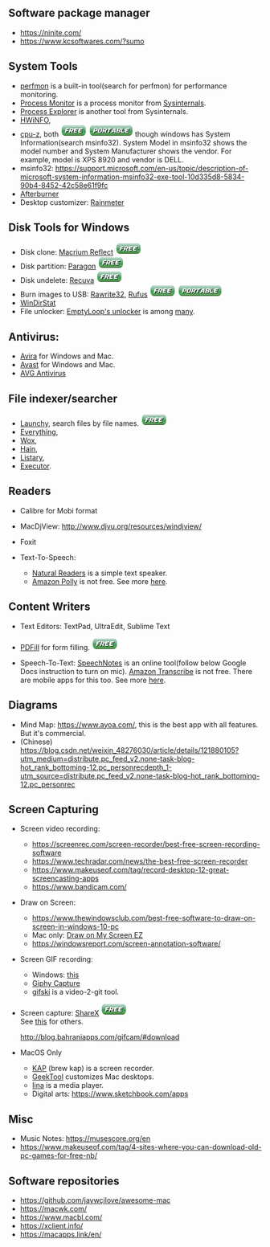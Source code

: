 
## Software package manager
- https://ninite.com/
- https://www.kcsoftwares.com/?sumo

## System Tools
- [perfmon](https://www.c-sharpcorner.com/article/how-to-use-perfmon-to-monitor-performance/)
  is a built-in tool(search for perfmon) for performance monitoring.
- [Process Monitor](https://docs.microsoft.com/en-us/sysinternals/downloads/procmon)
  is a process monitor from [Sysinternals](https://docs.microsoft.com/en-us/sysinternals/).
- [Process Explorer](https://docs.microsoft.com/en-us/sysinternals/downloads/process-explorer)
  is another tool from Sysinternals.
- [HWiNFO](https://www.hwinfo.com/download/),
- [cpu-z](https://www.cpuid.com/softwares/cpu-z.html), both 
  ![free](free.png) ![portable](portable.png)
  though windows has System Information(search msinfo32).
  System Model in msinfo32 shows the model number and System Manufacturer
  shows the vendor. For example, model is XPS 8920 and vendor is DELL.
- msinfo32: https://support.microsoft.com/en-us/topic/description-of-microsoft-system-information-msinfo32-exe-tool-10d335d8-5834-90b4-8452-42c58e61f9fc
- [Afterburner](https://www.msi.com/Landing/afterburner/graphics-cards)
- Desktop customizer: [Rainmeter](https://www.rainmeter.net/)


## Disk Tools for Windows
- Disk clone: [Macrium Reflect](https://www.macrium.com/reflectfree)
  ![free](free.png)
- Disk partition: [Paragon](https://www.paragon-software.com/free/pm-express/#)
  ![free](free.png)
- Disk undelete: [Recuva](https://www.ccleaner.com/recuva)
  ![free](free.png)
- Burn images to USB: 
  [Rawrite32](https://www.netbsd.org/~martin/rawrite32/),
  [Rufus](https://rufus.ie/)
  ![free](free.png) ![portable](portable.png)
- [WinDirStat](https://windirstat.net/)
- File unlocker: [EmptyLoop's unlocker](http://www.emptyloop.com/unlocker/) 
  is among [many](https://www.raymond.cc/blog/lockhunter-is-unlocker-alternative-that-works-on-windows-x64/).

## Antivirus:
- [Avira](https://www.avira.com) for Windows and Mac.
- [Avast](https://www.avast.com) for Windows and Mac.
- [AVG Antivirus](https://www.avg.com/en-us/free-antivirus-download)


## File indexer/searcher
- [Launchy](https://www.launchy.net/), search files by file names. ![free](free.png)
- [Everything](https://www.voidtools.com/),
- [Wox](https://github.com/Wox-launcher/Wox),
- [Hain](https://github.com/hainproject/hain),
- [Listary](https://www.listary.com/),
- [Executor](http://executor.dk/).

## Readers
- Calibre for Mobi format
- MacDjView: http://www.djvu.org/resources/windjview/
- Foxit

- Text-To-Speech: 
    - [Natural Readers](https://www.naturalreaders.com/online/) is a simple text speaker.
    - [Amazon Polly](https://aws.amazon.com/polly/) is not free. See more 
      [here](https://listoffreeware.com/list-of-best-free-text-to-speech-software/).


## Content Writers
- Text Editors: TextPad, UltraEdit, Sublime Text


- [PDFill](http://www.pdfill.com/) for form filling. ![free](free.png)

- Speech-To-Text:
  [SpeechNotes](https://speechnotes.co/) is an online tool(follow below Google 
  Docs instruction to turn on mic).
  [Amazon Transcribe](https://aws.amazon.com/transcribe/) is not free. There are mobile
  apps for this too. See more [here](https://zapier.com/blog/best-text-dictation-software/).


## Diagrams
- Mind Map: https://www.ayoa.com/, this is the best app with all features. But it's commercial.
- (Chinese) https://blog.csdn.net/weixin_48276030/article/details/121880105?utm_medium=distribute.pc_feed_v2.none-task-blog-hot_rank_bottoming-12.pc_personrecdepth_1-utm_source=distribute.pc_feed_v2.none-task-blog-hot_rank_bottoming-12.pc_personrec


## Screen Capturing
- Screen video recording:   
    - https://screenrec.com/screen-recorder/best-free-screen-recording-software
    - https://www.techradar.com/news/the-best-free-screen-recorder
    - https://www.makeuseof.com/tag/record-desktop-12-great-screencasting-apps
    - https://www.bandicam.com/
  
- Draw on Screen:
    - https://www.thewindowsclub.com/best-free-software-to-draw-on-screen-in-windows-10-pc
    - Mac only: [Draw on My Screen EZ](https://apps.apple.com/us/app/draw-on-my-screen-ez)
    - https://windowsreport.com/screen-annotation-software/

- Screen GIF recording:   
    - Windows: [this](https://www.acethinker.com/desktop-recorder/gif-screen-recorder.html)
    - [Giphy Capture](https://itunes.apple.com/us/app/giphy-capture.-the-gif-maker/id668208984?mt=12)
    - [gifski](https://apps.apple.com/us/app/gifski/id1351639930) is a video-2-git tool.

- Screen capture: 
  [ShareX](https://getsharex.com/) ![free](free.png)  
  See [this](https://screenrec.com/screenshot-tool/best-free-screenshot-software/)
  for others.
  
  http://blog.bahraniapps.com/gifcam/#download

- MacOS Only
    - [KAP](https://getkap.co/) (brew kap) is a screen recorder.
    - [GeekTool](https://www.tynsoe.org/geektool/) customizes Mac desktops.
    - [Iina](https://iina.io/) is a media player.
    - Digital arts: https://www.sketchbook.com/apps 


## Misc

- Music Notes: https://musescore.org/en
- https://www.makeuseof.com/tag/4-sites-where-you-can-download-old-pc-games-for-free-nb/


## Software repositories
- https://github.com/jaywcjlove/awesome-mac
- https://macwk.com/
- https://www.macbl.com/
- https://xclient.info/
- https://macapps.link/en/

